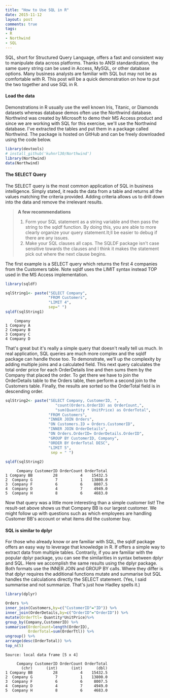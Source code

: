 ```yaml
---
title: "How to Use SQL in R"
date: 2015-11-12
layout: post
comments: true
tags:
- R
- Northwind
- SQL
---
```




SQL, short for Structured Query Language, offers a fast and consistent way to manipulate data across platforms. Thanks to ANSI standardization, the same query string can be used in Access, MySQL, or other database options. Many business analysts are familiar with SQL but may not be as comfortable with R. This post will be a quick demonstration on how to put the two together and use SQL in R. 

#### Load the data 
Demonstrations in R usually use the well known Iris, Titanic, or Diamonds datasets whereas database demos often use the Northwind database.  Northwind was created by Microsoft to demo their MS Access product and since we are working with SQL for this exercise, we'll use the Northwind database. I've extracted the tables and put them in a package called Northwind. The package is hosted on GitHub and can be freely downloaded using the code below.


```r
library(devtools)
# install_github('kuhnrl30/Northwind')
library(Northwind)
data(Northwind)
```
 
#### The SELECT Query 
The SELECT query is the most common application of SQL in business intelligence. Simply stated, it reads the data from a table and returns all the values matching the criteria provided. Adding criteria allows us to drill down into the data and remove the irrelevant results. 

>**A few recommendations**  
> 
>1. Form your SQL statement as a string variable and then pass the string to the sqldf function. By doing this, you are able to more clearly organize your query statement.It;ll be easier to debug if there are any issues. 
>2. Make your SQL clauses all caps. The SQLDF package isn't case sensitive towards the clauses and I think it makes the statement pick out where the next clause begins.
> 

The first example is a SELECT query which returns the first 4 companies from the Customers table. Note sqldf uses the LIMIT syntax instead TOP used in the MS Access implementation. 


```r
library(sqldf)   

sqlString1<- paste("SELECT Company",  
                   "FROM Customers",  
                   "LIMIT 4",  
                   sep=" ")  
sqldf(sqlString1)
```

```
    Company
1 Company A
2 Company B
3 Company C
4 Company D
```
    
    
That's great but it's really a simple query that doesn't really tell us much. In real application, SQL queries are much more complex and the sqldf package can handle those too. To demonstrate, we'll up the complexity by adding multiple joins and a calculated field. This next query calculates the total order price for each OrderDetails line and then sums them by the Company that placed the order. To get there we have to join the OrderDetails table to the Orders table, then perform a second join to the Customers table. Finally, the results are sorted so the OrderTotal field is in descending order.


```r
sqlString2<- paste("SELECT Company, CustomerID, ",  
                      "count(Orders.OrderID) as OrderCount,",  
                      "sum(Quantity * UnitPrice) as OrderTotal",   
                   "FROM Customers",   
                   "INNER JOIN Orders",  
                   "ON Customers.ID = Orders.CustomerID",  
                   "INNER JOIN OrderDetails",  
                   "ON Orders.OrderID= OrderDetails.OrderID",  
                   "GROUP BY CustomerID, Company",   
                   "ORDER BY OrderTotal DESC",   
                   "LIMIT 5",  
                    sep = " ")  
                    
sqldf(sqlString2)
```

```
     Company CustomerID OrderCount OrderTotal
1 Company BB         28          4    15432.5
2  Company G          7          1    13800.0
3  Company F          6          6     8007.5
4  Company D          4          7     4949.0
5  Company H          8          6     4683.0
```
  
    
Now that query was a little more interesting than a simple customer list! The result-set above shows us that Company BB is our largest customer. We might follow up with questions such as which employees are handling Customer BB's account or what items did the customer buy. 

#### SQL is similar to dplyr 
For those who already know or are familiar with SQL, the sqldf package offers an easy way to leverage that knowledge in R. If offers a simple way to extract data from multiple tables. Contrarily, if you are familiar with the popular dplyr package, you can see the similarities in syntax between dplyr and SQL. Here we accomplish the same results using the dplyr package. Both formats use the INNER JOIN and GROUP BY calls. Where they differ is that dplyr requires the additional functions mutate and summarise but SQL handles the calculations directly the SELECT statement.  (Yes, I said summarise and not summarize. That's just how Hadley spells it.)


```r
library(dplyr)

Orders %>%
inner_join(Customers,by=c("CustomerID"="ID")) %>%
inner_join(OrderDetails,by=c("OrderID"="OrderID")) %>%
mutate(OrderTtl= Quantity*UnitPrice)%>%
group_by(Company,CustomerID) %>%
summarise(OrderCount=length(OrderID),
          OrderTotal=sum(OrderTtl)) %>%
ungroup() %>%
arrange(desc(OrderTotal)) %>%
top_n(5)
```

```
Source: local data frame [5 x 4]

     Company CustomerID OrderCount OrderTotal
       (chr)      (int)      (int)      (dbl)
1 Company BB         28          4    15432.5
2  Company G          7          1    13800.0
3  Company F          6          6     8007.5
4  Company D          4          7     4949.0
5  Company H          8          6     4683.0
```

